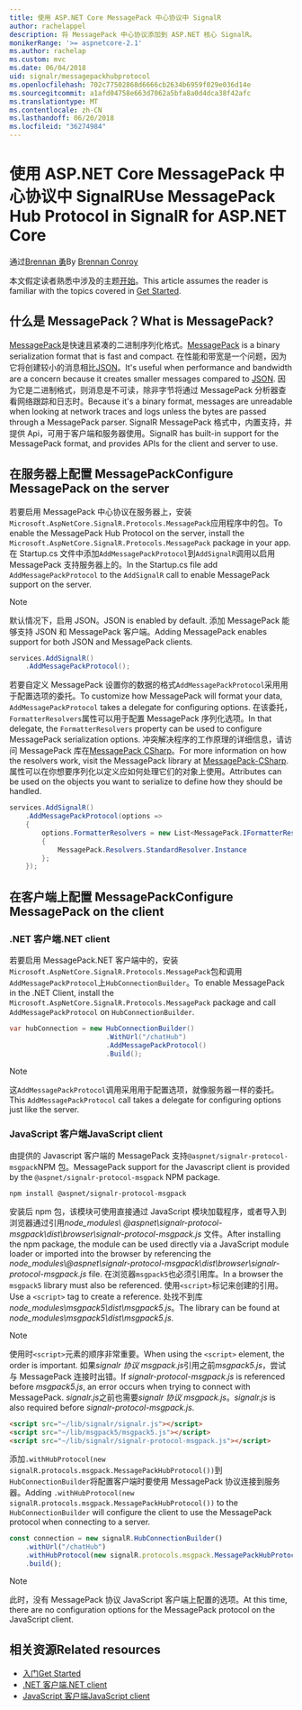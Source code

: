 ```yaml
---
title: 使用 ASP.NET Core MessagePack 中心协议中 SignalR
author: rachelappel
description: 将 MessagePack 中心协议添加到 ASP.NET 核心 SignalR。
monikerRange: '>= aspnetcore-2.1'
ms.author: rachelap
ms.custom: mvc
ms.date: 06/04/2018
uid: signalr/messagepackhubprotocol
ms.openlocfilehash: 702c77502868d6666cb2634b6959f029e036d14e
ms.sourcegitcommit: a1afd04758e663d7062a5bfa8a0d4dca38f42afc
ms.translationtype: MT
ms.contentlocale: zh-CN
ms.lasthandoff: 06/20/2018
ms.locfileid: "36274984"
---
```

# <a name="use-messagepack-hub-protocol-in-signalr-for-aspnet-core"></a><span data-ttu-id="41273-103">使用 ASP.NET Core MessagePack 中心协议中 SignalR</span><span class="sxs-lookup"><span data-stu-id="41273-103">Use MessagePack Hub Protocol in SignalR for ASP.NET Core</span></span>

<span data-ttu-id="41273-104">通过[Brennan 勇](https://github.com/BrennanConroy)</span><span class="sxs-lookup"><span data-stu-id="41273-104">By [Brennan Conroy](https://github.com/BrennanConroy)</span></span>

<span data-ttu-id="41273-105">本文假定读者熟悉中涉及的主题[开始](xref:tutorials/signalr)。</span><span class="sxs-lookup"><span data-stu-id="41273-105">This article assumes the reader is familiar with the topics covered in [Get Started](xref:tutorials/signalr).</span></span>

## <a name="what-is-messagepack"></a><span data-ttu-id="41273-106">什么是 MessagePack？</span><span class="sxs-lookup"><span data-stu-id="41273-106">What is MessagePack?</span></span>

<span data-ttu-id="41273-107">[MessagePack](https://msgpack.org/index.html)是快速且紧凑的二进制序列化格式。</span><span class="sxs-lookup"><span data-stu-id="41273-107">[MessagePack](https://msgpack.org/index.html) is a binary serialization format that is fast and compact.</span></span> <span data-ttu-id="41273-108">在性能和带宽是一个问题，因为它将创建较小的消息相比[JSON](https://www.json.org/)。</span><span class="sxs-lookup"><span data-stu-id="41273-108">It's useful when performance and bandwidth are a concern because it creates smaller messages compared to [JSON](https://www.json.org/).</span></span> <span data-ttu-id="41273-109">因为它是二进制格式，则消息是不可读，除非字节将通过 MessagePack 分析器查看网络跟踪和日志时。</span><span class="sxs-lookup"><span data-stu-id="41273-109">Because it's a binary format, messages are unreadable when looking at network traces and logs unless the bytes are passed through a MessagePack parser.</span></span> <span data-ttu-id="41273-110">SignalR MessagePack 格式中，内置支持，并提供 Api，可用于客户端和服务器使用。</span><span class="sxs-lookup"><span data-stu-id="41273-110">SignalR has built-in support for the MessagePack format, and provides APIs for the client and server to use.</span></span>

## <a name="configure-messagepack-on-the-server"></a><span data-ttu-id="41273-111">在服务器上配置 MessagePack</span><span class="sxs-lookup"><span data-stu-id="41273-111">Configure MessagePack on the server</span></span>

<span data-ttu-id="41273-112">若要启用 MessagePack 中心协议在服务器上，安装`Microsoft.AspNetCore.SignalR.Protocols.MessagePack`应用程序中的包。</span><span class="sxs-lookup"><span data-stu-id="41273-112">To enable the MessagePack Hub Protocol on the server, install the `Microsoft.AspNetCore.SignalR.Protocols.MessagePack` package in your app.</span></span> <span data-ttu-id="41273-113">在 Startup.cs 文件中添加`AddMessagePackProtocol`到`AddSignalR`调用以启用 MessagePack 支持服务器上的。</span><span class="sxs-lookup"><span data-stu-id="41273-113">In the Startup.cs file add `AddMessagePackProtocol` to the `AddSignalR` call to enable MessagePack support on the server.</span></span>

> [!NOTE]
> <span data-ttu-id="41273-114">默认情况下，启用 JSON。</span><span class="sxs-lookup"><span data-stu-id="41273-114">JSON is enabled by default.</span></span> <span data-ttu-id="41273-115">添加 MessagePack 能够支持 JSON 和 MessagePack 客户端。</span><span class="sxs-lookup"><span data-stu-id="41273-115">Adding MessagePack enables support for both JSON and MessagePack clients.</span></span>

```csharp
services.AddSignalR()
    .AddMessagePackProtocol();
```

<span data-ttu-id="41273-116">若要自定义 MessagePack 设置你的数据的格式`AddMessagePackProtocol`采用用于配置选项的委托。</span><span class="sxs-lookup"><span data-stu-id="41273-116">To customize how MessagePack will format your data, `AddMessagePackProtocol` takes a delegate for configuring options.</span></span> <span data-ttu-id="41273-117">在该委托，`FormatterResolvers`属性可以用于配置 MessagePack 序列化选项。</span><span class="sxs-lookup"><span data-stu-id="41273-117">In that delegate, the `FormatterResolvers` property can be used to configure MessagePack serialization options.</span></span> <span data-ttu-id="41273-118">冲突解决程序的工作原理的详细信息，请访问 MessagePack 库在[MessagePack CSharp](https://github.com/neuecc/MessagePack-CSharp)。</span><span class="sxs-lookup"><span data-stu-id="41273-118">For more information on how the resolvers work, visit the MessagePack library at [MessagePack-CSharp](https://github.com/neuecc/MessagePack-CSharp).</span></span> <span data-ttu-id="41273-119">属性可以在你想要序列化以定义应如何处理它们的对象上使用。</span><span class="sxs-lookup"><span data-stu-id="41273-119">Attributes can be used on the objects you want to serialize to define how they should be handled.</span></span>

```csharp
services.AddSignalR()
    .AddMessagePackProtocol(options =>
    {
        options.FormatterResolvers = new List<MessagePack.IFormatterResolver>()
        {
            MessagePack.Resolvers.StandardResolver.Instance
        };
    });
```

## <a name="configure-messagepack-on-the-client"></a><span data-ttu-id="41273-120">在客户端上配置 MessagePack</span><span class="sxs-lookup"><span data-stu-id="41273-120">Configure MessagePack on the client</span></span>

### <a name="net-client"></a><span data-ttu-id="41273-121">.NET 客户端</span><span class="sxs-lookup"><span data-stu-id="41273-121">.NET client</span></span>

<span data-ttu-id="41273-122">若要启用 MessagePack.NET 客户端中的，安装`Microsoft.AspNetCore.SignalR.Protocols.MessagePack`包和调用`AddMessagePackProtocol`上`HubConnectionBuilder`。</span><span class="sxs-lookup"><span data-stu-id="41273-122">To enable MessagePack in the .NET Client, install the `Microsoft.AspNetCore.SignalR.Protocols.MessagePack` package and call `AddMessagePackProtocol` on `HubConnectionBuilder`.</span></span>

```csharp
var hubConnection = new HubConnectionBuilder()
                        .WithUrl("/chatHub")
                        .AddMessagePackProtocol()
                        .Build();
```

> [!NOTE]
> <span data-ttu-id="41273-123">这`AddMessagePackProtocol`调用采用用于配置选项，就像服务器一样的委托。</span><span class="sxs-lookup"><span data-stu-id="41273-123">This `AddMessagePackProtocol` call takes a delegate for configuring options just like the server.</span></span>

### <a name="javascript-client"></a><span data-ttu-id="41273-124">JavaScript 客户端</span><span class="sxs-lookup"><span data-stu-id="41273-124">JavaScript client</span></span>

<span data-ttu-id="41273-125">由提供的 Javascript 客户端的 MessagePack 支持`@aspnet/signalr-protocol-msgpack`NPM 包。</span><span class="sxs-lookup"><span data-stu-id="41273-125">MessagePack support for the Javascript client is provided by the `@aspnet/signalr-protocol-msgpack` NPM package.</span></span>

```console
npm install @aspnet/signalr-protocol-msgpack
```

<span data-ttu-id="41273-126">安装后 npm 包，该模块可使用直接通过 JavaScript 模块加载程序，或者导入到浏览器通过引用*node_modules\\ @aspnet\signalr-protocol-msgpack\dist\browser\signalr-protocol-msgpack.js* 文件。</span><span class="sxs-lookup"><span data-stu-id="41273-126">After installing the npm package, the module can be used directly via a JavaScript module loader or imported into the browser by referencing the *node_modules\\@aspnet\signalr-protocol-msgpack\dist\browser\signalr-protocol-msgpack.js* file.</span></span> <span data-ttu-id="41273-127">在浏览器`msgpack5`也必须引用库。</span><span class="sxs-lookup"><span data-stu-id="41273-127">In a browser the `msgpack5` library must also be referenced.</span></span> <span data-ttu-id="41273-128">使用`<script>`标记来创建的引用。</span><span class="sxs-lookup"><span data-stu-id="41273-128">Use a `<script>` tag to create a reference.</span></span> <span data-ttu-id="41273-129">处找不到库*node_modules\msgpack5\dist\msgpack5.js*。</span><span class="sxs-lookup"><span data-stu-id="41273-129">The library can be found at *node_modules\msgpack5\dist\msgpack5.js*.</span></span>

> [!NOTE]
> <span data-ttu-id="41273-130">使用时`<script>`元素的顺序非常重要。</span><span class="sxs-lookup"><span data-stu-id="41273-130">When using the `<script>` element, the order is important.</span></span> <span data-ttu-id="41273-131">如果*signalr 协议 msgpack.js*引用之前*msgpack5.js*，尝试与 MessagePack 连接时出错。</span><span class="sxs-lookup"><span data-stu-id="41273-131">If *signalr-protocol-msgpack.js* is referenced before *msgpack5.js*, an error occurs when trying to connect with MessagePack.</span></span> <span data-ttu-id="41273-132">*signalr.js*之前也需要*signalr 协议 msgpack.js*。</span><span class="sxs-lookup"><span data-stu-id="41273-132">*signalr.js* is also required before *signalr-protocol-msgpack.js*.</span></span>

```html
<script src="~/lib/signalr/signalr.js"></script>
<script src="~/lib/msgpack5/msgpack5.js"></script>
<script src="~/lib/signalr/signalr-protocol-msgpack.js"></script>
```

<span data-ttu-id="41273-133">添加`.withHubProtocol(new signalR.protocols.msgpack.MessagePackHubProtocol())`到`HubConnectionBuilder`将配置客户端时要使用 MessagePack 协议连接到服务器。</span><span class="sxs-lookup"><span data-stu-id="41273-133">Adding `.withHubProtocol(new signalR.protocols.msgpack.MessagePackHubProtocol())` to the `HubConnectionBuilder` will configure the client to use the MessagePack protocol when connecting to a server.</span></span>

```javascript
const connection = new signalR.HubConnectionBuilder()
    .withUrl("/chatHub")
    .withHubProtocol(new signalR.protocols.msgpack.MessagePackHubProtocol())
    .build();
```

> [!NOTE]
> <span data-ttu-id="41273-134">此时，没有 MessagePack 协议 JavaScript 客户端上配置的选项。</span><span class="sxs-lookup"><span data-stu-id="41273-134">At this time, there are no configuration options for the MessagePack protocol on the JavaScript client.</span></span>

## <a name="related-resources"></a><span data-ttu-id="41273-135">相关资源</span><span class="sxs-lookup"><span data-stu-id="41273-135">Related resources</span></span>

* [<span data-ttu-id="41273-136">入门</span><span class="sxs-lookup"><span data-stu-id="41273-136">Get Started</span></span>](xref:tutorials/signalr)
* [<span data-ttu-id="41273-137">.NET 客户端</span><span class="sxs-lookup"><span data-stu-id="41273-137">.NET client</span></span>](xref:signalr/dotnet-client)
* [<span data-ttu-id="41273-138">JavaScript 客户端</span><span class="sxs-lookup"><span data-stu-id="41273-138">JavaScript client</span></span>](xref:signalr/javascript-client)
